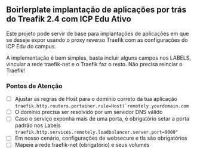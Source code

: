 ## Boirlerplate implantação de aplicações por trás do Treafik 2.4 com ICP Edu Ativo
Este projeto pode servir de base para implantações de aplicações em que se deseje expor usando o proxy reverso Traefik com as configurações 
do ICP Edu  do campus.


A implementação é bem simples, basta incluir alguns campos nos LABELS, vincular a rede traefik-net e o Traefik faz o resto. Não precisa reinciar o Traefik!

### Pontos de Atenção 

- [ ] Ajustar as regras de Host para o domínio correto da tua aplicação ```traefik.http.routers.portainer.rule=Host(`remotely.yourdomain.com```
- [ ] O domínio precisa ser resolvido por um servidor DNS válido
- [ ] Caso o serviço exponha mais de uma porta, é obrigatório setar a porta padrão nos Labels ```traefik.http.services.remotely.loadbalancer.server.port=9000"```
- [ ] Em nosso cenário, configurações de websecure e tls são obrigatórios
- [ ] Mapeie a rede traefik-net (obrigatório) e seus volumes 
